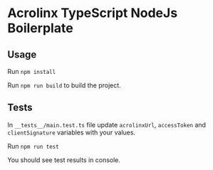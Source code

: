 # Acrolinx TypeScript NodeJs Boilerplate

## Usage

Run `npm install`

Run `npm run build` to build the project.

## Tests

In `__tests__/main.test.ts` file update `acrolinxUrl`, `accessToken` and `clientSignature` variables with your values.

Run `npm run test`

You should see test results in console.
